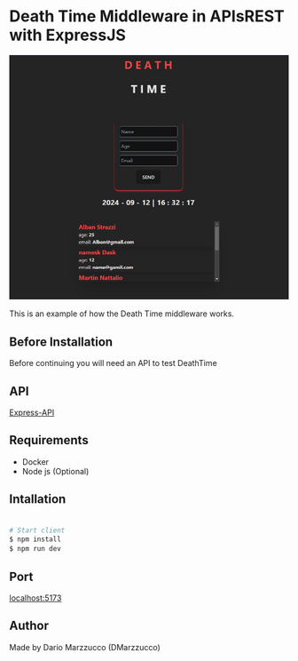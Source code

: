 # Death Time Middleware in APIsREST with ExpressJS

![Mi genial imagen](img/Example.jpg)

This is an example of how the Death Time middleware works.

## Before Installation

Before continuing you will need an API to test DeathTime

## API

[Express-API](http://localhost:5173)

## Requirements

* Docker
* Node js (Optional)


## Intallation

```bash 

# Start client
$ npm install
$ npm run dev
``` 

## Port

[localhost:5173](http://localhost:5173)

## Author

Made by Dario Marzzucco (DMarzzucco)
